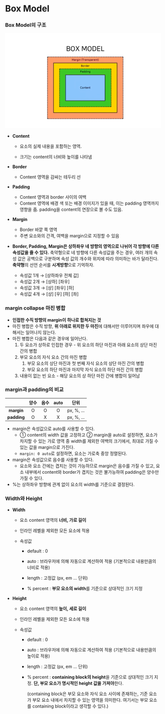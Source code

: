 # Box Model



### Box Model의 구조

<img src="..\images\boxmodel.png" style="zoom: 67%;" />

+ **Content**

  - 요소의 실제 내용을 포함하는 영역.

  - 크기는 content의 너비와 높이를 나타냄

+ **Border**
  - Content 영역을 감싸는 테두리 선
+ **Padding**
  - Content 영역과 border 사이의 여백
  - Content 영역에 배경 색 또는 배경 이미지가 있을 때, 이는 padding 영역까지 영향을 줌. padding을 content의 연장으로 볼 수도 있음.
+ **Margin**
  + Border 바깥 쪽 영역
  + 주변 요소와의 간격, 여백을 margin으로 지정할 수 있음



+ **Border, Padding, Margin은 상하좌우 네 뱡향의 영역으로 나뉘어 각 방향에 다른 속성값을 줄 수 있다.** 축약형으로 네 방향에 다른 속성값을 주는 경우, 여러 개의 속성 값은 공백으로 구분하며 속성 값의 개수와 위치에 따라 의미하는 바가 달라진다. **축약형**의 선언 순서를 **시계방향**으로 기억하자.
  + 속성값 1개 → [상하좌우 전체 값]
  + 속성값 2개 → [상하] [좌우]
  + 속성값 3개 → [상] [좌우] [하]
  + 속성값 4개 → [상] [우] [하] [좌]



### margin collapse 마진 병합

+ **인접한 수직 방향의 margin이 하나로 합쳐지는 것**
+ 마진 병합은 수직 방향, **위 아래로 위치한 두 마진**에 대해서만 이루어지며 좌우에 대해서는 일어나지 않는다.
+ 마진 병합은 다음과 같은 경우에 일어난다.
  1. 두 요소가 상하로 인접한 경우 - 위 요소의 하단 마진과 아래 요소의 상단 마진 간의 병합
  2. 부모 요소의 자식 요소 간의 마진 병합
     1. 부모 요소의 상단 마진과 첫 번째 자식 요소의 상단 마진 간의 병합
     2. 부모 요소의 하단 마진과 마지막 자식 요소의 하단 마진 간의 병합
  3. 내용이 없는 빈 요소 - 해당 요소의 상 하단 마진 간에 병합이 일어남



### margin과 padding의 비교

|             | 양수 | 음수 | auto |    단위    |
| :---------: | :--: | :--: | :--: | :--------: |
| **margin**  |  O   |  O   |  O   | px, %, ... |
| **padding** |  O   |  X   |  X   | px, %, ... |

+ margin은 속성값으로 auto를 사용할 수 있다.
  + ① content의 width 값을 고정하고 ② margin을 auto로 설정하면, 요소가 차지할 수 있는 가로 영역 중 width를 제외한 여백의 크기에서, 최대로 가질 수 있는 값을 margin으로 가진다.
  + `margin: 0 auto`로 설정하면, 요소는 가로축 중앙 정렬된다.
+ margin은 속성값으로 음수를 사용할 수 있다.
  + 요소와 요소 간에는 겹치는 것이 가능하므로 margin은 음수를 가질 수 있고, 요소 내부에서 content와 border가 겹치는 것은 불가능하여 padding은 양수만 가질 수 있다.
+ %는 상하좌우 방향에 관계 없이 요소의 width를 기준으로 결정된다.



### Width와 Height

+ **Width**

  + 요소 content 영역의 **너비, 가로 길이**

  + 인라인 레벨을 제외한 모든 요소에 적용

  + 속성값

    + default : 0

    + auto : 브라우저에 의해 자동으로 계산하여 적용 (기본적으로 내용만큼의 너비로 적용)

    + length : 고정값 (px, em ... 단위)

    + % percent : **부모 요소의 width**를 기준으로 상대적인 크기 지정

      

+ **Height**

  + 요소 content 영역의 **높이, 세로 길이**

  + 인라인 레벨을 제외한 모든 요소에 적용

  + 속성값

    + default : 0

    + auto : 브라우저에 의해 자동으로 계산하여 적용 (기본적으로 내용만큼의 높이로 적용)

    + length : 고정값 (px, em ... 단위)

    + % percent : **containing block의 height**을 기준으로 상대적인 크기 지정. **단, 부모 요소가 명시적인 height 값을 가져야**한다. 

      (containing block은 부모 요소와 자식 요소 사이에 존재하는, 기준 요소가 부모 요소 내에서 차지할 수 있는 영역을 의미한다. 여기서는 부모 요소를 containing block이라고 생각할 수 있다.)

